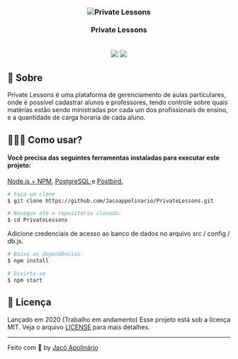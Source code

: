 <h3 align="center">
    <img alt="Private Lessons" title"#logo" src="https://i.ibb.co/f2XM06d/Captura-de-tela-2020-10-11-185952.png">
    <br><br>
    <b>Private Lessons</b>
    <br><br>
    <p align="center">
        <img src="https://img.shields.io/badge/By-Jac%C3%B3%20Apolin%C3%A1rio-00E88F">
        <img src="https://img.shields.io/badge/License-MIT-00E88F">
    </p>
</h3>

## 🚀 Sobre

Private Lessons é uma plataforma de gerenciamento de aulas particulares, onde é possível cadastrar alunos e professores, tendo controle sobre quais matérias estão sendo ministradas por cada um dos profissionais de ensino, e a quantidade de carga horaria de cada aluno.

## 👷🏾‍♂️ Como usar?

<h4> Você precisa das seguintes ferramentas instaladas para executar este projeto: </h4>
 <p> <a href="https://nodejs.org/en/">Node.js + NPM<a>, <a href="https://www.postgresql.org/download/"> PostgreSQL </a> e <a href="https://www.electronjs.org/apps/postbird"> Postbird. </a> </p>

```bash
# Faça um clone
$ git clone https://github.com/Jacoappolinario/PrivateLessons.git

# Navegue até o repositório clonado:
$ cd PrivateLessons

```
Adicione credenciais de acesso ao banco de dados no arquivo src / config / db.js.

```bash
# Baixe as dependências:
$ npm install

# Divirta-se
$ npm start
```

## 📕 Licença
Lançado em 2020 (Trabalho em andamento) Esse projeto está sob a licença MIT. Veja o arquivo [LICENSE](/LICENSE) para mais detalhes.

---

Feito com 💙 by [Jacó Apolinário](https://www.linkedin.com/in/jacoapolinario/)
